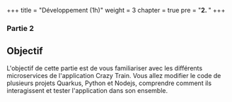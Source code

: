 +++
title = "Développement (1h)"
weight = 3
chapter = true
pre = "<b>2. </b>"
+++

### Partie 2

## Objectif 

L'objectif de cette partie est de vous familiariser avec les différents microservices de l'application Crazy Train. Vous allez modifier le code de plusieurs projets Quarkus, Python et Nodejs, comprendre comment ils interagissent et tester l'application dans son ensemble.


